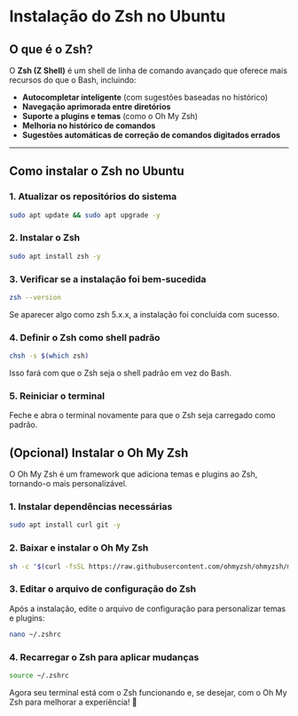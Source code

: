 # Instalação do Zsh no Ubuntu  

## O que é o Zsh?  
O **Zsh (Z Shell)** é um shell de linha de comando avançado que oferece mais recursos do que o Bash, incluindo:  
- **Autocompletar inteligente** (com sugestões baseadas no histórico)  
- **Navegação aprimorada entre diretórios**  
- **Suporte a plugins e temas** (como o Oh My Zsh)  
- **Melhoria no histórico de comandos**  
- **Sugestões automáticas de correção de comandos digitados errados**  

---

## Como instalar o Zsh no Ubuntu  

### 1. Atualizar os repositórios do sistema  
```bash
sudo apt update && sudo apt upgrade -y
```

### 2. Instalar o Zsh
```bash
sudo apt install zsh -y
```
### 3. Verificar se a instalação foi bem-sucedida
```bash
zsh --version
```
Se aparecer algo como zsh 5.x.x, a instalação foi concluída com sucesso.

### 4. Definir o Zsh como shell padrão
```bash
chsh -s $(which zsh)
```
Isso fará com que o Zsh seja o shell padrão em vez do Bash.


### 5. Reiniciar o terminal
Feche e abra o terminal novamente para que o Zsh seja carregado como padrão.

## **(Opcional) Instalar o Oh My Zsh**
O Oh My Zsh é um framework que adiciona temas e plugins ao Zsh, tornando-o mais personalizável.

### 1. Instalar dependências necessárias
```bash
sudo apt install curl git -y
````

### 2. Baixar e instalar o Oh My Zsh
```bash
sh -c "$(curl -fsSL https://raw.githubusercontent.com/ohmyzsh/ohmyzsh/master/tools/install.sh)"
```

### 3. Editar o arquivo de configuração do Zsh
Após a instalação, edite o arquivo de configuração para personalizar temas e plugins:
```bash
nano ~/.zshrc
```

### 4. Recarregar o Zsh para aplicar mudanças
```bash
source ~/.zshrc
```

Agora seu terminal está com o Zsh funcionando e, se desejar, com o Oh My Zsh para melhorar a experiência! 🚀
